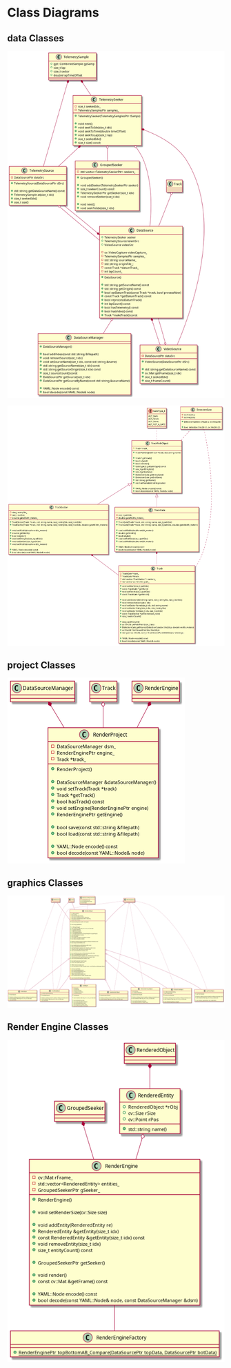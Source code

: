 # Class Diagrams
## data Classes
<!--
@startuml plantuml_imgs/dataSourceClasses

class TelemetrySample {
	+gpt::CombinedSample gpSamp
	+size_t lap
	+size_t sector
	+double lapTimeOffset
}

class TelemetrySeeker {
	+TelemetrySeeker(TelemetrySamplesPtr tSamps)

	+void next();
	+void seekToIdx(size_t idx)
	+void seekToTime(double timeOffset)
	+void seekToLap(size_t lap)
	+size_t seekedIdx()
	+size_t size() const;

	-size_t seekedIdx_
	-TelemetrySamplesPtr samples_
}

class GroupedSeeker {
	+GroupedSeeker()

	+void addSeeker(TelemetrySeekerPtr seeker)
	+size_t seekerCount() const
	+TelemetrySeekerPtr getSeeker(size_t idx)
	+void removeSeeker(size_t idx)

	+void next();
	+void seekToIdx(size_t idx)

	-std::vector<TelemetrySeekerPtr> seekers_
}

class TelemetrySource {
	+TelemetrySource(DataSourcePtr dSrc)

	+std::string getDataSourceName() const
	+TelemetrySample at(size_t idx)
	+size_t seekedIdx()
	+size_t size()

	-DataSourcePtr dataSrc
}

class VideoSource {
	+VideoSource(DataSourcePtr dSrc)

	+std::string getDataSourceName() const
	+cv::Mat getFrame(size_t idx)
	+size_t seekedIdx()
	+size_t frameCount()

	-DataSourcePtr dataSrc
}

class DataSource {
	+DataSource()

	+std::string getSourceName() const
	+std::string getOrigin() const
	+bool setDatumTrack(const Track *track, bool processNow)
	+const Track *getDatumTrack() const
	+bool reprocessDatumTrack()
	+int lapCount() const
	+bool hasTelemetry() const
	+bool hasVideo() const
	+Track *makeTrack() const

	+TelemetrySeeker seeker
	+TelemetrySource telemSrc
	+VideoSource videoSrc

	-cv::VideoCapture videoCapture_
	-TelemetrySamplesPtr samples_
	-std::string sourceName_
	-std::string originFile_;
	-const Track *datumTrack_
	-int lapCount_
}

class DataSourceManager {
	+DataSourceManager()

	+bool addVideo(const std::string &filepath)
	+void removeSource(size_t idx)
	+void setSourceName(size_t idx, const std::string &name)
	+std::string getSourceName(size_t idx) const
	+std::string getSourceOrigin(size_t idx) const
	+size_t sourceCount() const
	+DataSourcePtr getSource(size_t idx)
	+DataSourcePtr getSourceByName(const std::string &sourceName)

	+YAML::Node encode() const
	+bool decode(const YAML::Node& node)
}

TelemetrySample *-- TelemetrySource
TelemetrySample *-- TelemetrySeeker
TelemetrySeeker *-- TelemetrySource
TelemetrySeeker *-- VideoSource
DataSource *-- TelemetrySource
DataSource *-- VideoSource

TelemetrySeeker o-- DataSource
TelemetrySource o-- DataSource
VideoSource o-- DataSource
Track o-- DataSource

DataSource o-- DataSourceManager

TelemetrySeeker o-- GroupedSeeker

@enduml
-->
![](plantuml_imgs/dataSourceClasses.png)

<!--
@startuml plantuml_imgs/trackDataClasses

enum GateType_E
{
	eGT_Start,
	eGT_Finish,
	eGT_Other,
	eGT_NOT_A_GATE
}

class DetectionGate {
	+DetectionGate(cv::Vec2d a, cv::Vec2d b)

	+bool detect(cv::Vec2d c1, cv::Vec2d c2)

	-cv::Vec2d a;
	-cv::Vec2d b;
}

class TrackPathObject {
	+TrackPathObject(Track *track, std::string name)

	+Track* getTrack()
	+bool isGate()
	+bool isSector()
	+GateType_E getGateType() const
	+size_t getEntryIdx()
	+size_t getExitIdx()
	+DetectionGate getEntryGate()
	+DetectionGate getExitGate()
	+std::string getName()
	+void setName(std::string name)

	+YAML::Node encode() const
	+bool decode(const YAML::Node& node)

	#Track* track_
}

class TrackSector {
	+TrackSector(Track *track, std::string name, size_t entryIdx, size_t exitIdx)
	+TrackSector(Track *track, std::string name, size_t entryIdx, size_t exitIdx, double gateWidth_meters)

	+void setWidth(double width_meters)
	+double getWidth()
	+bool isSector()
	+void setEntryIdx(size_t pathIdx)
	+void setExitIdx(size_t pathIdx)
	+void setWidth(double width_meters)

	+YAML::Node encode() const
	+bool decode(const YAML::Node& node)

	-size_t entryIdx_
	-size_t exitIdx_
	-double gateWidth_meters_
}

class TrackGate {
	+TrackGate(Track *track, std::string name, size_t pathIdx)
	+TrackGate(Track *track, std::string name, size_t pathIdx, double gateWidth_meters)

	+void setWidth(double width_meters)
	+double getWidth()
	+bool isGate()
	+void setPathIdx(size_t pathIdx)
	+void setWidth(double width_meters)

	+YAML::Node encode() const
	+bool decode(const YAML::Node& node)

	-size_t pathIdx_
	-double gateWidth_meters_
}

class Track {
	+void setStart(size_t pathIdx)
	+const TrackGate *getStart()
	+void setFinish(size_t pathIdx)
	+const TrackGate *getFinish()

	+void addSector(std::string name, size_t entryIdx, size_t exitIdx)
	+void removeSector(size_t idx)
	+void setSectorName(size_t idx, std::string name)
	+void setSectorEntry(size_t idx, size_t entryIdx)
	+void setSectorExit(size_t idx, size_t exitIdx)
	+const TrackSector *getSector(size_t idx)
	+size_t sectorCount()

	+size_t pathCount()
	+cv::Vec2d getPathPoint(size_t idx)
	+DetectionGate getNearestDetectionGate(cv::Vec2d p, double width_meters)
	+cv::Vec2d findClosestPoint(cv::Vec2d p)
	+std::pair<cv::Vec2d, size_t> findClosestPointWithIdx(cv::Vec2d p)

	+YAML::Node encode() const
	+bool decode(const YAML::Node& node)

	-TrackGate *start_
	-TrackGate *finish_
	-std::vector<TrackSector *> sectors_
	-std::vector<cv::Vec2d> path_
}

DetectionGate .. TrackPathObject
GateType_E .. TrackPathObject
DetectionGate .. Track
TrackPathObject <|-- TrackSector
TrackPathObject <|-- TrackGate
TrackSector *-- Track
TrackGate *-- Track

@enduml
-->
![](plantuml_imgs/trackDataClasses.png)


## project Classes
<!--
@startuml plantuml_imgs/projectClasses

class RenderProject {
	+RenderProject()

	+DataSourceManager &dataSourceManager()
	+void setTrack(Track *track)
	+Track *getTrack()
	+bool hasTrack() const
	+void setEngine(RenderEnginePtr engine)
	+RenderEnginePtr getEngine()

	+bool save(const std::string &filepath)
	+bool load(const std::string &filepath)

	+YAML::Node encode() const
	+bool decode(const YAML::Node& node)

	-DataSourceManager dsm_
	-RenderEnginePtr engine_
	-Track *track_
}

DataSourceManager *-- RenderProject
Track o-- RenderProject
RenderEngine *-- RenderProject

@enduml
-->
![](plantuml_imgs/projectClasses.png)

## graphics Classes
<!--
@startuml plantuml_imgs/graphicsClasses

class DataSourceRequirements {
	int numVideoSources
	int numTelemetrySources
	int numTracks
}

class RenderedObject {
	+RenderedObject(int width, int height)

	+std::string typeName()

	+cv::Mat getImage()
	+void render(cv::Mat img, int x, int y, sc::Size size)
	+int getNativeWidth()
	+int getNativeHeight()
	+cv::Size getNativeSize()
	+cv::Size getScaledSizeFromTargetHeight(int targetHeight)
	+void setVisible(bool visible)
	+bool isVisible()
	+void setBoundingBoxVisible(bool visible)
	+bool isBoundingBoxVisible()

	+DataSourceRequirements dataSourceRequirements() const
	+bool requirementsMet() const

	+bool addVideoSource(VideoSourcePtr vSrc)
	+size_t numVideoSources() const
	+void setVideoSource(size_t idx, VideoSourcePtr vSrc)
	+VideoSourcePtr getVideoSource(size_t idx)
	+void removeVideoSource(size_t idx)

	+bool addTelemetrySource(TelemetrySourcePtr tSrc)
	+size_t numTelemetrySources() const
	+void setTelemetrySource(size_t idx, TelemetrySourcePtr tSrc)
	+TelemetrySourcePtr getTelemetrySource(size_t idx)
	+void removeTelemetrySource(size_t idx)

	+bool setTrack(const Track *track)
	+const Track *getTrack() const

	+YAML::Node encode() const
	+bool decode(const YAML::Node& node, const DataSourceManager &dsm)

	#void sourcesValid()
	#bool videoReqsMet() const
	#bool telemetryReqsMet() const
	#bool trackReqsMet() const
	#YAML::Node subEncode() const
	#bool subDecode(const YAML::Node& node)

	-void checkAndNotifyRequirementsMet();

	#cv::Mat outImg_
	#bool visible_
	#bool boundingBoxVisible_
	#std::vector<VideoSourcePtr> vSources_
	#std::vector<TelemetrySourcePtr> tSources_
	#const Track *track_
}

class TextObject {
	+TextObject()

	+void render(cv::Mat img, int x, int y, sc::Size size)

	+void setText(string text)
	+void setFontFace(int fontFace)
	+void setScale(double scale)
	+void setColor(cv::Scalar color)
	+void setThickness(int thickness)

	-string text_
	-int fontFace_
	-double fontScale_
	-cv::Scalara fontColor_
	-int fontThickness_
}

class VideoObject {
	+VideoObject()

	+DataSourceRequirements dataSourceRequirements() const
	+void render(cv::Mat img, int x, int y, sc::Size size)
	#sourcesValid()
}

class TrackMapObject {
	+TrackMapObject()

	+DataSourceRequirements dataSourceRequirements() const
	+void render(cv::Mat img, int x, int y, sc::Size size)
	#sourcesValid()

	-cv::Mat trackOutlineImg_
}

class FrictionCircleObject {
	+FrictionCircleObject()

	+DataSourceRequirements dataSourceRequirements() const
	+void render(cv::Mat img, int x, int y, sc::Size size)

	+void setTailLength(size_t length)

	-cv::Mat circleOutlineImg_
	-size_t taileLength_
}

class LapTimerObject {
	+LapTimerObject()

	+DataSourceRequirements dataSourceRequirements() const
	+void render(cv::Mat img, int x, int y, sc::Size size)

	+void init(size_t lapStartIdx, size_t lapEndIdx)
}

class SpeedometerObject {
	+SpeedometerObject()

	+DataSourceRequirements dataSourceRequirements() const
	+void render(cv::Mat img, int x, int y, sc::Size size)
}

class TelemetryPrintoutObject {
	+SpeedometerObject()

	+DataSourceRequirements dataSourceRequirements() const
	+void render(cv::Mat img, int x, int y, sc::Size size)

	+void setFontFace(int fontFace)
	+void setFontColor(cv::Scalar color)
	-int fontFace_
	-cv::Scalara fontColor_
}

DataSourceRequirements .. RenderedObject

RenderedObject <|-- VideoObject
RenderedObject <|-- TextObject
RenderedObject <|-- TrackMapObject
RenderedObject <|-- FrictionCircleObject
RenderedObject <|-- LapTimerObject
RenderedObject <|-- SpeedometerObject
RenderedObject <|-- TelemetryPrintoutObject

VideoSource o-- RenderedObject
TelemetrySource o-- RenderedObject
Track o-- RenderedObject

VideoSource o.. VideoObject
Track o.. TrackMapObject
TelemetrySource o.. TrackMapObject
TelemetrySource o.. FrictionCircleObject
TelemetrySource o.. LapTimerObject
TelemetrySource o.. SpeedometerObject
TelemetrySource o.. TelemetryPrintoutObject

@enduml
-->
![](plantuml_imgs/graphicsClasses.png)

## Render Engine Classes
<!--
@startuml plantuml_imgs/renderEngineClasses

class RenderedEntity {
	+RenderedObject *rObj
	+cv::Size rSize
	+cv::Point rPos
	+std::string name()
}

class RenderEngine {
	+RenderEngine()

	+void setRenderSize(cv::Size size)

	+void addEntity(RenderedEntity re)
	+RenderedEntity &getEntity(size_t idx)
	+const RenderedEntity &getEntity(size_t idx) const
	+void removeEntity(size_t idx)
	+size_t entityCount() const

	+GroupedSeekerPtr getSeeker()

	+void render()
	+const cv::Mat &getFrame() const

	+YAML::Node encode() const
	+bool decode(const YAML::Node& node, const DataSourceManager &dsm)

	-cv::Mat rFrame_
	-std::vector<RenderedEntity> entities_
	-GroupedSeekerPtr gSeeker_
}

class RenderEngineFactory {
	{static} +RenderEnginePtr topBottomAB_Compare(DataSourcePtr topData, DataSourcePtr botData)
}

RenderedObject *-- RenderedEntity
RenderedEntity o-- RenderEngine
GroupedSeeker *-- RenderEngine
RenderEngine -- RenderEngineFactory

@enduml
-->
![](plantuml_imgs/renderEngineClasses.png)